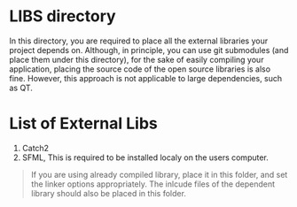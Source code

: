 # LIBS directory
In this directory, you are required to place all the external libraries your project depends on. 
Although, in principle, you can use git submodules (and place them under this directory), 
for the sake of easily compiling your application, placing the source code of the 
open source libraries is also fine. However, this approach is not applicable to
large dependencies, such as QT.



# List of External Libs

1. Catch2
2. SFML, This is required to be installed localy on the users computer.


> If you are using already compiled library, place it in this folder, and set the linker options appropriately.
> The inlcude files of the dependent library should also be placed in this folder.


